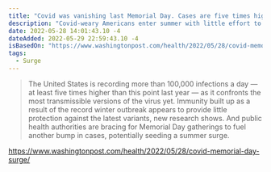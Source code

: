 ```yaml
---
title: "Covid was vanishing last Memorial Day. Cases are five times higher now."
description: "Covid-weary Americans enter summer with little effort to contain a still-raging pandemic."
date: 2022-05-28 14:01:43.10 -4
dateAdded: 2022-05-29 22:59:43.10 -4
isBasedOn: "https://www.washingtonpost.com/health/2022/05/28/covid-memorial-day-surge/"
tags:
  - Surge
---
```


> The United States is recording more than 100,000 infections a day — at least five times higher than this point last year — as it confronts the most transmissible versions of the virus yet. Immunity built up as a result of the record winter outbreak appears to provide little protection against the latest variants, new research shows. And public health authorities are bracing for Memorial Day gatherings to fuel another bump in cases, potentially seeding a summer surge.

https://www.washingtonpost.com/health/2022/05/28/covid-memorial-day-surge/
